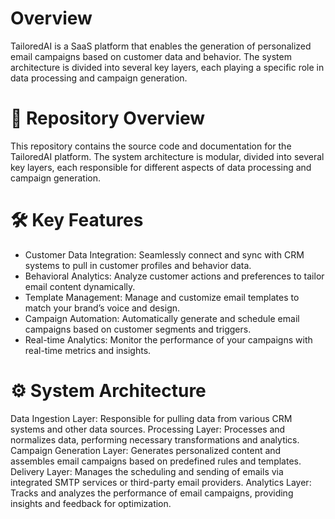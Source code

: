 # Overview 
TailoredAI is a SaaS platform that enables the generation of personalized email campaigns based on customer data and behavior. The system architecture is divided into several key layers, each playing a specific role in data processing and campaign generation.

# 📂 Repository Overview
This repository contains the source code and documentation for the TailoredAI platform. The system architecture is modular, divided into several key layers, each responsible for different aspects of data processing and campaign generation.


# 🛠️ Key Features
- Customer Data Integration: Seamlessly connect and sync with CRM systems to pull in customer profiles and behavior data.
- Behavioral Analytics: Analyze customer actions and preferences to tailor email content dynamically.
- Template Management: Manage and customize email templates to match your brand’s voice and design.
- Campaign Automation: Automatically generate and schedule email campaigns based on customer segments and triggers.
- Real-time Analytics: Monitor the performance of your campaigns with real-time metrics and insights.

# ⚙️ System Architecture
Data Ingestion Layer: Responsible for pulling data from various CRM systems and other data sources.
Processing Layer: Processes and normalizes data, performing necessary transformations and analytics.
Campaign Generation Layer: Generates personalized content and assembles email campaigns based on predefined rules and templates.
Delivery Layer: Manages the scheduling and sending of emails via integrated SMTP services or third-party email providers.
Analytics Layer: Tracks and analyzes the performance of email campaigns, providing insights and feedback for optimization.
